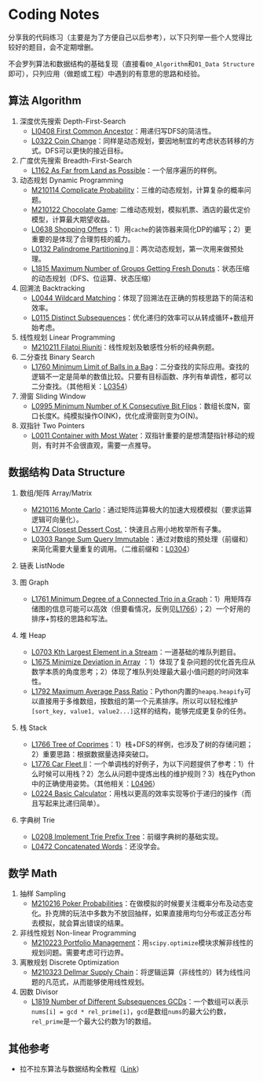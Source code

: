 # Coding Notes

分享我的代码练习（主要是为了方便自己以后参考），以下只列举一些个人觉得比较好的题目，会不定期增删。

不会罗列算法和数据结构的基础复现（直接看`00_Algorithm`和`01_Data Structure`即可），只列应用（做题或工程）中遇到的有意思的思路和经验。

## 算法 Algorithm
1. 深度优先搜索 Depth-First-Search
	- [LI0408 First Common Ancestor](./10_LeetCode/LI0408-first-common-ancestor-lcci.py)：用递归写DFS的简洁性。
	- [L0322 Coin Change](./10_LeetCode/L0322-coin-change.py)：同样是动态规划，要因地制宜的考虑状态转移的方式。DFS可以更快的接近目标。
1. 广度优先搜索 Breadth-First-Search
    - [L1162 As Far from Land as Possible](./10_LeetCode/L1162-as-far-from-land-as-possible.py)：一个层序遍历的样例。
1. 动态规划 Dynamic Programming
	- [M210114 Complicate Probability](./30_Other_Source/M210114_Complicate_Probability.py)：三维的动态规划，计算复杂的概率问题。
	- [M210122 Chocolate Game](./20_Tutorial/USC_DSO570_Analytics_Edge/Chocolate_Game): 二维动态规划，模拟机票、酒店的最优定价模型，计算最大期望收益。
	- [L0638 Shopping Offers](./10_LeetCode/L0638-shopping-offers.py)：1）用`cache`的装饰器来简化DP的编写；2）更重要的是体现了合理剪枝的威力。
	- [L0132 Palindrome Partitioning II](./10_LeetCode/L0132-palindrome-partitioning-ii.py)：两次动态规划，第一次用来做预处理。
	- [L1815 Maximum Number of Groups Getting Fresh Donuts](./10_LeetCode/L1815-maximum-number-of-groups-getting-fresh-donuts.py)：状态压缩的动态规划（DFS、位运算、状态压缩）
1. 回溯法 Backtracking
	- [L0044 Wildcard Matching](./10_LeetCode/L0044_wildcard-matching.py)：体现了回溯法在正确的剪枝思路下的简洁和效率。
	- [L0115 Distinct Subsequences](./10_LeetCode/L0115-distinct-subsequences.py)：优化递归的效率可以从转成循环+数组开始考虑。
1. 线性规划 Linear Programming
    - [M210211 Filatoi Riuniti](./20_Tutorial/USC_DSO570_Analytics_Edge/Filatoi_Riuniti)：线性规划及敏感性分析的经典例题。
1. 二分查找 Binary Search
    - [L1760 Minimum Limit of Balls in a Bag](./10_LeetCode/L1760-minimum-limit-of-balls-in-a-bag.py)：二分查找的实际应用。查找的逻辑不一定是简单的数值比较。只要有目标函数、序列有单调性，都可以二分查找。（其他相关：[L0354](./10_LeetCode/L0354-russian-doll-envelopes.py)）
1. 滑窗 Sliding Window
    - [L0995 Minimum Number of K Consecutive Bit Flips](./10_LeetCode/L0995-minimum-number-of-k-consecutive-bit-flips.py)：数组长度N，窗口长度K。纯模拟操作O(NK)，优化成滑窗则变为O(N)。
1. 双指针 Two Pointers
    - [L0011 Container with Most Water](./10_LeetCode/L0011-container-with-most-water.py)：双指针重要的是想清楚指针移动的规则，有时并不会很直观，需要一点推导。


## 数据结构 Data Structure
1. 数组/矩阵 Array/Matrix
	- [M210116 Monte Carlo](./30_Other_Source/M210116_Monte_Carlo.py)：通过矩阵运算极大的加速大规模模拟（要求运算逻辑可向量化）。
	- [L1774 Closest Dessert Cost.](./10_LeetCode/L1774-closest-dessert-cost.py)：快速且占用小地枚举所有子集。
	- [L0303 Range Sum Query Immutable](./10_LeetCode/L0303-range-sum-query-immutable.py)：通过对数组的预处理（前缀和）来简化需要大量重复的调用。（二维前缀和：[L0304](https://leetcode-cn.com/problems/range-sum-query-2d-immutable/)）
1. 链表 ListNode
1. 图 Graph
	
	- [L1761 Minimum Degree of a Connected Trio in a Graph](./10_LeetCode/L1761-minimum-degree-of-a-connected-trio-in-a-graph.py)：1）用矩阵存储图的信息可能可以高效（但要看情况，反例见[L1766](./10_LeetCode/L1766-tree-of-coprimes.py)）；2）一个好用的排序+剪枝的思路和写法。
1. 堆 Heap
	- [L0703 Kth Largest Element in a Stream](./10_LeetCode/L0703-kth-largest-element-in-a-stream.py)：一道基础的堆队列题目。
	- [L1675 Minimize Deviation in Array](./10_LeetCode/L1675-minimize-deviation-in-array.py) ：1）体现了复杂问题的优化首先应从数学本质的角度思考；2）体现了堆队列处理最大最小值问题的时间效率性。
	- [L1792 Maximum Average Pass Ratio](./10_LeetCode/L1792-maximum-average-pass-ratio.py)：Python内置的`heapq.heapify`可以直接用于多维数组，按数组的第一个元素排序。所以可以轻松维护`[sort_key, value1, value2...]`这样的结构，能够完成更复杂的任务。
1. 栈 Stack
    - [L1766 Tree of Coprimes](./10_LeetCode/L1766-tree-of-coprimes.py)：1）栈+DFS的样例，也涉及了树的存储问题；2）重要思路：根据数据量选择突破口。
    - [L1776 Car Fleet II](./10_LeetCode/L1776-car-fleet-ii.py)：一个单调栈的好例子，为以下问题提供了参考：1）什么时候可以用栈？2）怎么从问题中提炼出栈的维护规则？3）栈在Python中的正确使用姿势。（其他相关：[L0496](./10_LeetCode/L0496-next-greater-element-i.py)）
    - [L0224 Basic Calculator](./10_LeetCode/L0224-basic-calculator.py)：用栈以更高的效率实现等价于递归的操作（而且写起来比递归简单）。
1. 字典树 Trie
    - [L0208 Implement Trie Prefix Tree](./10_LeetCode/L0208-implement-trie-prefix-tree.py)：前缀字典树的基础实现。
    - [L0472 Concatenated Words](L0472-concatenated-words.py)：还没学会。


## 数学 Math
1. 抽样 Sampling
	- [M210216 Poker Probabilities](./30_Other_Source/M210216-poker-probabilities.py)：在做模拟的时候要关注概率分布及动态变化。扑克牌的玩法中多数为不放回抽样，如果直接用均匀分布或正态分布去模拟，就会算出错误的结果。
2. 非线性规划 Non-linear Programming
   - [M210223 Portfolio Management](./30_Other_Source/M210223-portfolio-management.py)：用`scipy.optimize`模块求解非线性的规划问题。需要考虑可行边界。
3. 离散规划 Discrete Optimization
   - [M210323 Dellmar Supply Chain](./20_Tutorial/USC_DSO570_Analytics_Edge/Dellmar)：将逻辑运算（非线性的）转为线性问题的凡范式，从而能够使用线性规划。
4. 因数 Divisor
   - [L1819 Number of Different Subsequences GCDs](./10_LeetCode/L1819-number-of-different-subsequences-gcds.py)：一个数组可以表示`nums[i] = gcd * rel_prime[i]`，`gcd`是数组`nums`的最大公约数，`rel_prime`是一个最大公约数为1的数组。

## 其他参考

- 拉不拉东算法与数据结构全教程（[Link](https://labuladong.github.io/algo/)）
